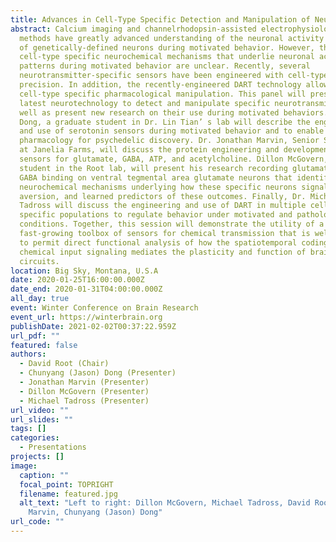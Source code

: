 ```yaml
---
title: Advances in Cell-Type Specific Detection and Manipulation of Neurotransmitters
abstract: Calcium imaging and channelrhodopsin-assisted electrophysiological
  methods have greatly advanced understanding of the neuronal activity patterns
  of genetically-defined neurons during motivated behavior. However, the
  cell-type specific neurochemical mechanisms that underlie neuronal activity
  patterns during motivated behavior are unclear. Recently, several
  neurotransmitter-specific sensors have been engineered with cell-type specific
  precision. In addition, the recently-engineered DART technology allows for
  cell-type specific pharmacological manipulation. This panel will present the
  latest neurotechnology to detect and manipulate specific neurotransmitters as
  well as present new research on their use during motivated behaviors. Jason
  Dong, a graduate student in Dr. Lin Tian’ s lab will describe the engineering
  and use of serotonin sensors during motivated behavior and to enable real-time
  pharmacology for psychedelic discovery. Dr. Jonathan Marvin, Senior Scientist
  at Janelia Farms, will discuss the protein engineering and development of
  sensors for glutamate, GABA, ATP, and acetylcholine. Dillon McGovern, graduate
  student in the Root lab, will present his research recording glutamate and
  GABA binding on ventral tegmental area glutamate neurons that identifies novel
  neurochemical mechanisms underlying how these specific neurons signal reward,
  aversion, and learned predictors of these outcomes. Finally, Dr. Michael
  Tadross will discuss the engineering and use of DART in multiple cell-type
  specific populations to regulate behavior under motivated and pathological
  conditions. Together, this session will demonstrate the utility of a
  fast-growing toolbox of sensors for chemical transmission that is well poised
  to permit direct functional analysis of how the spatiotemporal coding of
  chemical input signaling mediates the plasticity and function of brain
  circuits.
location: Big Sky, Montana, U.S.A
date: 2020-01-25T16:00:00.000Z
date_end: 2020-01-31T04:00:00.000Z
all_day: true
event: Winter Conference on Brain Research
event_url: https://winterbrain.org
publishDate: 2021-02-02T00:37:22.959Z
url_pdf: ""
featured: false
authors:
  - David Root (Chair)
  - Chunyang (Jason) Dong (Presenter)
  - Jonathan Marvin (Presenter)
  - Dillon McGovern (Presenter)
  - Michael Tadross (Presenter)
url_video: ""
url_slides: ""
tags: []
categories:
  - Presentations
projects: []
image:
  caption: ""
  focal_point: TOPRIGHT
  filename: featured.jpg
  alt_text: "Left to right: Dillon McGovern, Michael Tadross, David Root, Jonathan
    Marvin, Chunyang (Jason) Dong"
url_code: ""
---
```

